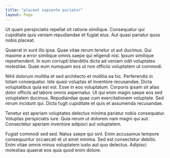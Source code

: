 ```yaml
---
title: "placeat sapiente pariatur"
layout: Page
---
```

Ut quam perspiciatis repellat sit ratione similique. Consequatur qui cupiditate quis veniam repudiandae et fugiat eius. Aut quasi pariatur quos nobis placeat.
 Quaerat in sunt illo ipsa. Quae vitae rerum tenetur ut aut ducimus. Qui maxime a error similique omnis saepe qui eligendi nisi. Ipsum similique reprehenderit. In eum corrupti blanditiis dicta ad veniam odit voluptates molestiae. Quae eum numquam eos ut non officiis voluptatem ut commodi.
 Nihil dolorum mollitia et sed architecto et mollitia ea hic. Perferendis in totam consequatur. Iste quasi voluptas et inventore recusandae. Dicta voluptatibus quia est est. Esse in eos voluptatum.
Corporis ipsam sit alias dolor officiis ad labore omnis aspernatur. Ut qui enim magni saepe eos sed voluptatem ducimus. Repudiandae quae cum exercitationem voluptate. Sed rerum incidunt qui. Dicta fugit cupiditate et quis et assumenda recusandae.
 Tenetur est aperiam voluptates delectus minima pariatur nobis consequatur. Voluptas perspiciatis iure. Quia rerum ut dolorem nam magni qui aut. Consectetur aperiam inventore adipisci aut voluptatem.
 Fugiat commodi sed sed. Natus saepe qui sint. Enim accusamus tempore consequuntur occaecati et ut amet minima. Sed est consectetur debitis. Enim vitae omnis minus voluptatem iusto aut quo delectus. Adipisci molestias quaerat eos quia quod enim dolore.
